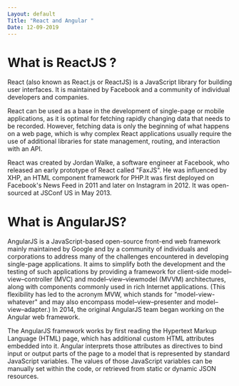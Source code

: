 ```yaml
---
Layout: default
Title: "React and Angular "
Date: 12-09-2019
---
```

# What is ReactJS ?

React (also known as React.js or ReactJS) is a JavaScript library for building user interfaces. It is maintained by Facebook and a community of individual developers and companies.

React can be used as a base in the development of single-page or mobile applications, as it is optimal for fetching rapidly changing data that needs to be recorded. However, fetching data is only the beginning of what happens on a web page, which is why complex React applications usually require the use of additional libraries for state management, routing, and interaction with an API.

React was created by Jordan Walke, a software engineer at Facebook, who released an early prototype of React called "FaxJS". He was influenced by XHP, an HTML component framework for PHP.It was first deployed on Facebook's News Feed in 2011 and later on Instagram in 2012. It was open-sourced at JSConf US in May 2013.


# What is AngularJS?  

AngularJS is a JavaScript-based open-source front-end web framework mainly maintained by Google and by a community of individuals and corporations to address many of the challenges encountered in developing single-page applications. It aims to simplify both the development and the testing of such applications by providing a framework for client-side model–view–controller (MVC) and model–view–viewmodel (MVVM) architectures, along with components commonly used in rich Internet applications. (This flexibility has led to the acronym MVW, which stands for "model-view-whatever" and may also encompass model–view–presenter and model–view–adapter.) In 2014, the original AngularJS team began working on the Angular web framework.


The AngularJS framework works by first reading the Hypertext Markup Language (HTML) page, which has additional custom HTML attributes embedded into it. Angular interprets those attributes as directives to bind input or output parts of the page to a model that is represented by standard JavaScript variables. The values of those JavaScript variables can be manually set within the code, or retrieved from static or dynamic JSON resources.
